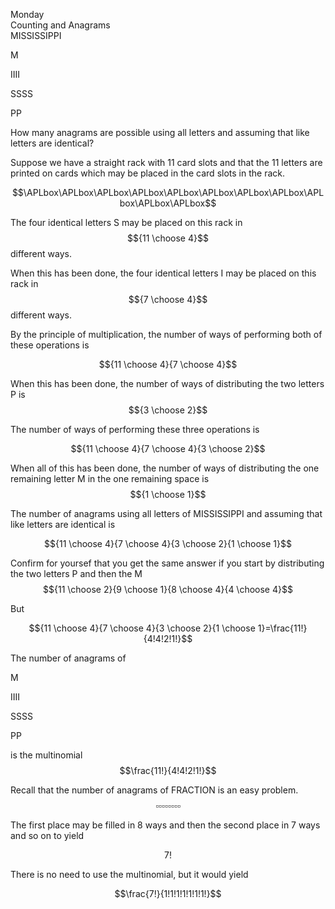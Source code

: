 ---
---
Monday  
Counting and Anagrams  
MISSISSIPPI  

M  

IIII  

SSSS  

PP  

How many anagrams are possible using all letters and assuming that like letters are identical?  

Suppose we have a straight rack with 11 card slots and that the 11 letters are printed on cards which may be placed in the card slots in the rack.  

$$\APLbox\APLbox\APLbox\APLbox\APLbox\APLbox\APLbox\APLbox\APLbox\APLbox\APLbox$$  

The four identical letters S may be placed on this rack in $${11 \choose 4}$$ different ways.  

When this has been done, the four identical letters I may be placed on this rack in $${7 \choose 4}$$ different ways.  

By the principle of multiplication, the number of ways of performing both of these operations is  

$${11 \choose 4}{7 \choose 4}$$

When this has been done, the number of ways of distributing the two letters P is $${3 \choose 2}$$  

The number of ways of performing these three operations is  

$${11 \choose 4}{7 \choose 4}{3 \choose 2}$$

When all of this has been done, the number of ways of distributing the one remaining letter M in the one remaining space is $${1 \choose 1}$$  

The number of anagrams using all letters of MISSISSIPPI and assuming that like letters are identical is  

$${11 \choose 4}{7 \choose 4}{3 \choose 2}{1 \choose 1}$$

Confirm for yoursef that you get the same answer if you start by distributing the two letters P and then the M $${11 \choose 2}{9 \choose 1}{8 \choose 4}{4 \choose 4}$$  

But  

$${11 \choose 4}{7 \choose 4}{3 \choose 2}{1 \choose 1}=\frac{11!}{4!4!2!1!}$$

The number of anagrams of  

M  

IIII  

SSSS  

PP  

is the multinomial $$\frac{11!}{4!4!2!1!}$$

Recall that the number of anagrams of FRACTION is an easy problem. $$\square\square\square\square\square\square\square\square$$

The first place may be filled in 8 ways and then the second place in 7 ways and so on to yield

$$7!$$

There is no need to use the multinomial, but it would yield

$$\frac{7!}{1!1!1!1!1!1!1!}$$
